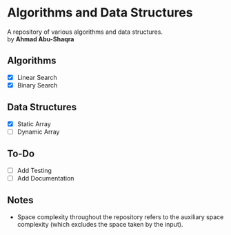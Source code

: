 # Algorithms and Data Structures
A repository of various algorithms and data structures.\
by **Ahmad Abu-Shaqra**

## Algorithms
- [x] Linear Search
- [x] Binary Search

## Data Structures
- [x] Static Array
- [ ] Dynamic Array

## To-Do
- [ ] Add Testing
- [ ] Add Documentation

## Notes
- Space complexity throughout the repository refers to the auxiliary space complexity (which excludes the space taken by the input).

